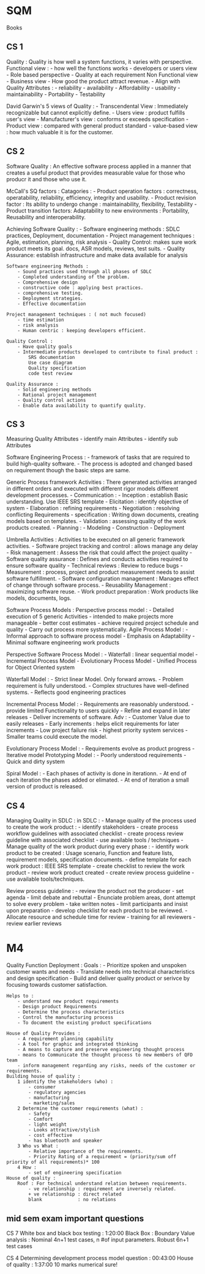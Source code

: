 # SQM

Books 

## CS 1

Quality : Quality is how well a system functions, it varies with perspective.
    Functional view :
        - how well the functions works
        - developers or users view - Role based perspective
        - Quality at each requirement
    Non Functional view
        - Business view
        - How good the product attract revenue.
        - Align with Quality Attributes :
            - reliability
            - availability
            - Affordability
            - usability
            - maintainability
            - Portability
            - Testability

David Garwin's 5 views of Quality :
    - Transcendental View : Immediately recognizable but cannot explicitly define.
    - Users view : product fulfills user's view
    - Manufacturer's view : conforms or exceeds specification
    - Product view : compared with general product standard
    - value-based view : how much valuable it is for the customer.

## CS 2

Software Quality : An effective software process applied in a manner that creates a useful product that provides measurable value for those who producr it and those who use it.

McCall's SQ factors :
    Catagories :
        - Product operation factors : 
            correctness, operatability, reliability, efficiency, integrity and usability.
        - Product revision factor : 
            Its ability to undergo change : maintainability, flexibility, Testability
        - Product transition factors:
            Adaptability to new environments : Portability, Reusability and interoperability.

Achieving Software Quality :
    - Software engineering methods : SDLC practices, Deployment, documentation 
    - Project management techniques : Agile, estimation, planning, risk analysis
    - Quality Control: makes sure work product meets its goal. docs, ASR models, reviews, test suits.
    - Quality Assurance: establish infrastructure and make data available for analysis

    Software engineering Methods :
        - Sound practices used through all phases of SDLC
        - Completed understanding of the problem.
        - Comprehensive design
        - constructive code : applying best practices.
        - comprehensive testing.
        - Deployment strategies.
        - Effective documentation

    Project management techniques : ( not much focused)
        - time estimation
        - risk analysis
        - Human centric : keeping developers efficient.

    Quality Control :
        - Have quality goals
        - Intermediate products developed to contribute to final product :
            SRS documentation
            Use case diagram
            Quality specification
            code test review

    Quality Assurance :
        - Solid engineering methods
        - Rational project management
        - Quality control actions
        - Enable data availability to quantify quality.

## CS 3

Measuring Quality Attributes
    - identify main Attributes
    - identify sub Attributes

Software Engineering Process :
    - framework of tasks that are required to build high-quality software.
    - The process is adopted and changed based on requirement though the basic steps are same. 

Generic Process framework Activities :
    There generated activities arranged in different orders and executed with different rigor models different development processes.
    - Communication :
        - Inception : establish Basic understanding. Use IEEE SRS template
        - Elicitation : identify objective of system
        - Elaboration : refining requirements
        - Negotiation : resolving conflicting Requirements
        - specification : Writing down documents, creating models based on templates.
        - Validation : assessing quality of the work products created.
    - Planning :
    - Modeling
    - Construction
    - Deployment

Umbrella Activities : 
    Activities to be executed on all generic framework activities.
    - Software project tracking and control : allows manage any delay
    - Risk management : Assess the risk that could affect the project quality
    - Software quality assurance : Defines and conducts activities required to ensure software quality
    - Technical reviews : Review to reduce bugs
    - Measurement : process, project and product measurement needs to assist software fulfillment.
    - Software configuration management : Manages effect of change through software process.
    - Reusability Management : maximizing software reuse.
    - Work product preparation : Work products like models, documents, logs.

Software Process Models :
    Perspective process model :
        - Detailed execution of 5 generic Activities
        - intended to make projects more manageable
        - better cost estimates
        - achieve required project schedule and quality
        - Carry out process more systematically.
    Agile Process Model :
        - Informal approach to software process model
        - Emphasis on Adaptability
        - Minimal software engineering work products

Perspective Software Process Model :
    - Waterfall : linear sequential model
    - Incremental Process Model
    - Evolutionary Process Model
    - Unified Process for Object Oriented system

Waterfall Model :
    - Strict linear Model. Only forward arrows.
    - Problem requirement is fully understood.
    - Complex structures have well-defined systems.
    - Reflects good engineering practices

Incremental Process Model :
    - Requirements are reasonably understood.
    - provide limited Functionality to users quickly
    - Refine and expand in later releases
    - Deliver increments of software.
    Adv :
        - Customer Value due to easily releases
        - Early increments : helps elicit requirements for later increments
        - Low project failure risk
        - highest priority system services
        - Smaller teams could execute the model.

Evolutionary Process Model :
    - Requirements evolve as product progress
    - Iterative model
    Prototyping Model :
        - Poorly understood requirements
        - Quick and dirty system

Spiral Model :
    - Each phases of activity is done in iterationn.
    - At end of each iteration the phases added or elimated.
    - At end of iteration a small version of product is released.

## CS 4

Managing Quality in SDLC :
    in SDLC : 
        - Manage quality of the process used to create the work product :
            - identify stakeholders
            - create process workflow guidelines with associated checklist
            - create process review guideline with associated checklist
            - use available tools / techniques
        - Manage quality of the work product during every phase :
            - identify work product to be created : Usage scenario, Function and feature lists, requirement models, specification documents.
            - define template for each work product : IEEE SRS template
            - create checklist to review the work product
            - review work product created - create review process guideline
            - use available tools/techniques.

Review process guideline :
    - review the product not the producer
    - set agenda
    - limit debate and rebuttal
    - Enunciate problem areas, dont attempt to solve every problem
    - take written notes
    - limit participants and insist upon preparation
    - develop checklist for each product to be reviewed.
    - Allocate resource and schedule time for review
    - training for all reviewers
    - review earlier reviews

# M4

Quality Function Deployment :
    Goals :
        - Prioritize spoken and unspoken customer wants and needs
        - Translate needs into technical characteristics and design specification
        - Build and deliver quality product or serivce by focusing towards customer satisfaction.

    Helps to :
        - understand new product requirements
        - Design product Requirements
        - Determine the process characteristics
        - Control the manufacturing process
        - To document the existing product specifications

    House of Quality Provides :
        - A requirement planning capability
        - A tool for graphic and integrated thinking
        - A means to capture and preserve engineering thought process
        - means to Communicate the thought process to new members of QFD team
        - inform management regarding any risks, needs of the customer or requirements.
    Building house of quality :
        1 identify the stakeholders (who) :
            - consumer
            - regulatory agencies
            - manufacturing
            - marketing/sales
        2 Determine the customer requirements (what) :
            - Safety
            - Comfort
            - light weight
            - Looks attractive/stylish
            - cost effective
            - has bluetooth and speaker
        3 Who vs What :
            - Relative importance of the requirements.
            - Priority Rating of a requirement = (priority/sum off priority of all requirements)* 100
        4 How :
            - set of engineering specification
    House of quality :
        Roof : For technical understand relation between requirements.
            - ve relationship : requirement are inversely related.
            + ve relationship : direct related
            blank             : no relations


## mid sem exam important questions

CS 7
White box and black box testing : 1:20:00
    Black Box : 
        Boundary Value analysis :
            Nominal 4n+1 test cases, n #of input parameters.
            Robust  6n+1 test cases

CS 4 
Determining development process model question : 00:43:00
House of quality : 1:37:00 
    10 marks numerical sure!